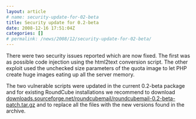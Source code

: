 ```yaml
---
layout: article
# name: security-update-for-02-beta
title: Security update for 0.2-beta
date: 2008-12-16 17:51:04Z
categories: []
# permalink: /news/2008/12/security-update-for-02-beta/
---
```

There were two security issues reported which are now fixed. The first was as possible code injection using the html2text conversion script. The other exploit used the unchecked size parameters of the quota image to let PHP create huge images eating up all the server memory. 

The two vulnerable scripts were updated in the current 0.2-beta package and for existing RoundCube installations we recommend to download [downloads.sourceforge.net/roundcubemail/roundcubemail-0.2-beta-patch.tar.gz](http://downloads.sourceforge.net/roundcubemail/roundcubemail-0.2-beta-patch.tar.gz) and to replace all the files with the new versions found in the archive.


